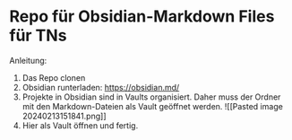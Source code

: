 # Repo für Obsidian-Markdown Files für TNs

Anleitung: 
1. Das Repo clonen
2. Obsidian runterladen: https://obsidian.md/
3. Projekte in Obsidian sind in Vaults organisiert. Daher muss der Ordner mit den Markdown-Dateien als Vault geöffnet werden.
![[Pasted image 20240213151841.png]]
4. Hier als Vault öffnen und fertig.